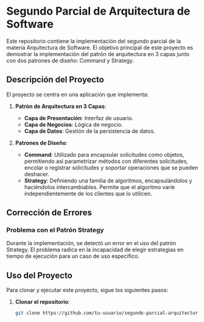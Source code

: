 # Segundo Parcial de Arquitectura de Software

Este repositorio contiene la implementación del segundo parcial de la materia Arquitectura de Software. El objetivo principal de este proyecto es demostrar la implementación del patrón de arquitectura en 3 capas junto con dos patrones de diseño: Command y Strategy.

## Descripción del Proyecto

El proyecto se centra en una aplicación que implementa:

1. **Patrón de Arquitectura en 3 Capas**:
   - **Capa de Presentación**: Interfaz de usuario.
   - **Capa de Negocios**: Lógica de negocio.
   - **Capa de Datos**: Gestión de la persistencia de datos.

2. **Patrones de Diseño**:
   - **Command**: Utilizado para encapsular solicitudes como objetos, permitiendo así parametrizar métodos con diferentes solicitudes, encolar o registrar solicitudes y soportar operaciones que se pueden deshacer.
   - **Strategy**: Definiendo una familia de algoritmos, encapsulándolos y haciéndolos intercambiables. Permite que el algoritmo varíe independientemente de los clientes que lo utilicen.

## Corrección de Errores

### Problema con el Patrón Strategy

Durante la implementación, se detectó un error en el uso del patrón Strategy. El problema radica en la incapacidad de elegir estrategias en tiempo de ejecución para un caso de uso específico.

## Uso del Proyecto

Para clonar y ejecutar este proyecto, sigue los siguientes pasos:

1. **Clonar el repositorio**:
   ```bash
   git clone https://github.com/tu-usuario/segundo-parcial-arquitectura-software.git
